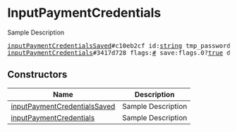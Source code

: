 # InputPaymentCredentials

Sample Description

<pre>
<a href="../constructor/inputPaymentCredentialsSaved.md">inputPaymentCredentialsSaved</a>#c10eb2cf id:<a href="../type/string.md">string</a> tmp_password:<a href="../type/bytes.md">bytes</a> = <a href="../type/InputPaymentCredentials.md">InputPaymentCredentials</a>;
<a href="../constructor/inputPaymentCredentials.md">inputPaymentCredentials</a>#3417d728 flags:<a href="../type/#.md">#</a> save:flags.0?<a href="../type/true.md">true</a> data:<a href="../type/DataJSON.md">DataJSON</a> = <a href="../type/InputPaymentCredentials.md">InputPaymentCredentials</a>;
</pre>

## Constructors

| Name | Description |
|------|-------------|
| [inputPaymentCredentialsSaved](../constructor/inputPaymentCredentialsSaved.md) | Sample Description |
| [inputPaymentCredentials](../constructor/inputPaymentCredentials.md) | Sample Description |

